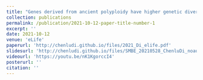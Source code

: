 ```yaml
---
title: "Genes derived from ancient polyploidy have higher genetic diversity and are associated with domestication in \textit{{Brassica} rapa"
collection: publications
permalink: /publication/2021-10-12-paper-title-number-1
excerpt: '' 
date: 2021-10-12
venue: 'eLife'
paperurl: 'http://chenludi.github.io/files/2021_Di_elife.pdf'
slidesurl: 'http://chenludi.github.io/files/SMBE_20210528_ChenluDi_noaudio_0528.pdf'
videourl: 'https://youtu.be/nK1KgorccI4'
posterurl: ''
citation: ''
---
```


